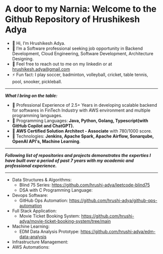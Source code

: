 # A door to my Narnia: Welcome to the Github Repository of Hrushikesh Adya

- 👋 Hi, I’m Hrushikesh Adya. 
- 👀 I’m a Software professional seeking job opportunity in Backend Development, Cloud Engineering, Software Development, Architecture Designing. 
- 👋 Feel free to reach out to me on my linkedin or at hrushikesh.adya@gmail.com
- ⚡ Fun fact: I play soccer, badminton, volleyball, cricket, table tennis, pool, snooker, pickleball. 

***
***What I bring on the table:***
- 🌱 Professional Experience of 2.5+ Years in developing scalable backend for softwares in FinTech Industry with AWS environment and multiple programming languages.
- 🌱 Programming Languages: **Java, Python, Golang, Typescript(with GitHub Copilot and ChatGPT).**
- 🌱 **AWS Certified Solution Architect - Associate** with 780/1000 score. 
- 🌱 Technologies: **Jenkins, Apache Spark, Apache Airflow, Sonarqube, OpenAI API's, Machine Learning**. 

***
***Following list of repositories and projects demonstrates the experties I have built over a period of past 7 years with my academic and professional experience.***
***

* Data Structures & Algorithms:
    - Blind 75 Series: https://github.com/hrushi-adya/leetcode-blind75
    - DSA with C Programming Language: 
* Devops Software:
    - GitHub Ops Automation: https://github.com/hrushi-adya/github-ops-automation
* Full Stack Application:
    - Movie Ticket Booking System: https://github.com/hrushi-adya/movie-ticket-booking-system/tree/main
* Machine Learning:
    - EDM Data Analysis Prototype: https://github.com/hrushi-adya/edm-data-analysis
* Infrastructure Management:
* AWS Automations:  
<!---
hrushi-adya/hrushi-adya is a ✨ special ✨ repository because its `README.md` (this file) appears on your GitHub profile.
You can click the Preview link to take a look at your changes.
--->
